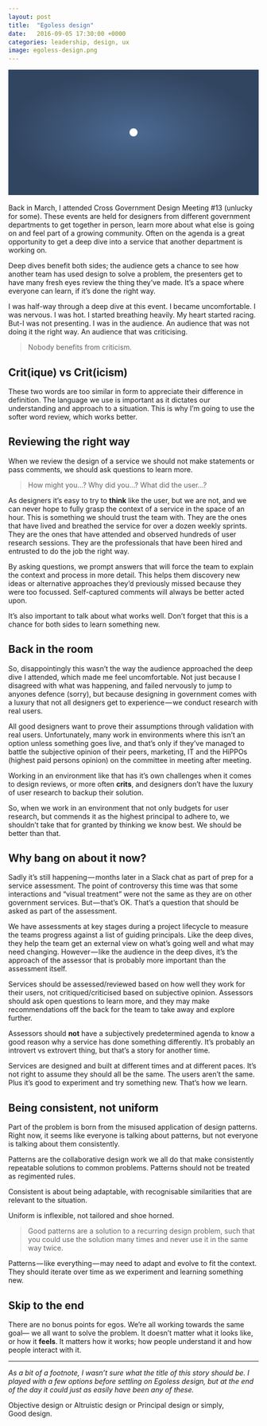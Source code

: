 ```yaml
---
layout: post
title:  "Egoless design"
date:   2016-09-05 17:30:00 +0000
categories: leadership, design, ux
image: egoless-design.png
---
```


![A dark circle on a light background](/assets/2016/09/egoless-design/egoless-design.png)

Back in March, I attended Cross Government Design Meeting #13 (unlucky for some). These events are held for designers from different government departments to get together in person, learn more about what else is going on and feel part of a growing community. Often on the agenda is a great opportunity to get a deep dive into a service that another department is working on. 

Deep dives benefit both sides; the audience gets a chance to see how another team has used design to solve a problem, the presenters get to have many fresh eyes review the thing they’ve made. It’s a space where everyone can learn, if it’s done the right way.

I was half-way through a deep dive at this event.  I became uncomfortable. I was nervous. I was hot. I started breathing heavily. My heart started racing. But-I was not presenting. I was in the audience. An audience that was not doing it the right way. An audience that was criticising.

> Nobody benefits from criticism.


## Crit(ique) vs Crit(icism)

These two words are too similar in form to appreciate their difference in definition. The language we use is important as it dictates our understanding and approach to a situation. This is why I’m going to use the softer word review, which works better.

## Reviewing the right way

When we review the design of a service we should not make statements or pass comments, we should ask questions to learn more.

> How might you...?
Why did you…?
What did the user…?

As designers it’s easy to try to **think** like the user, but we are not, and we can never hope to fully grasp the context of a service in the space of an hour. This is something we should trust the team with. They are the ones that have lived and breathed the service for over a dozen weekly sprints. They are the ones that have attended and observed hundreds of user research sessions. They are the professionals that have been hired and entrusted to do the job the right way.

By asking questions, we prompt answers that will force the team to explain the context and process in more detail. This helps them discovery new ideas or alternative approaches they’d previously missed because they were too focussed. Self-captured comments will always be better acted upon.

It’s also important to talk about what works well. Don’t forget that this is a chance for both sides to learn something new.

## Back in the room

So, disappointingly this wasn’t the way the audience approached the deep dive I attended, which made me feel uncomfortable. Not just because I disagreed with what was happening, and failed nervously to jump to anyones defence (sorry), but because designing in government comes with a luxury that not all designers get to experience — we conduct research with real users. 

All good designers want to prove their assumptions through validation with real users. Unfortunately, many work in environments where this isn’t an option unless something goes live, and that’s only if they’ve managed to battle the subjective opinion of their peers, marketing, IT and the HiPPOs (highest paid persons opinion) on the committee in meeting after meeting.

Working in an environment like that has it’s own challenges when it comes to design reviews, or more often **crits**, and designers don’t have the luxury of user research to backup their solution.

So, when we work in an environment that not only budgets for user research, but commends it as the highest principal to adhere to, we shouldn’t take that for granted by thinking we know best. We should be better than that.

## Why bang on about it now?

Sadly it’s still happening — months later in a Slack chat as part of prep for a service assessment. The point of controversy this time was that some interactions and “visual treatment” were not the same as they are on other government services. But — that’s OK. That’s a question that should be asked as part of the assessment. 

We have assessments at key stages during a project lifecycle to measure the teams progress against a list of guiding principals. Like the deep dives, they help the team get an external view on what’s going well and what may need changing. However — like the audience in the deep dives, it’s the approach of the assessor that is probably more important than the assessment itself. 

Services should be assessed/reviewed based on how well they work for their users, not critiqued/criticised based on subjective opinion. Assessors should ask open questions to learn more, and they may make recommendations off the back for the team to take away and explore further.

Assessors should **not** have a subjectively predetermined agenda to know a good reason why a service has done something differently. It’s probably an introvert vs extrovert thing, but that’s a story for another time.

Services are designed and built at different times and at different paces. It’s not right to assume they should all be the same. The users aren’t the same. Plus it’s good to experiment and try something new. That’s how we learn.

## Being consistent, not uniform

Part of the problem is born from the misused application of design patterns.
Right now, it seems like everyone is talking about patterns, but not everyone is talking about them consistently. 

Patterns are the collaborative design work we all do that make consistently repeatable solutions to common problems. Patterns should not be treated as regimented rules. 

Consistent is about being adaptable, with recognisable similarities that are relevant to the situation.

Uniform is inflexible, not tailored and shoe horned.

> Good patterns are a solution to a recurring design problem, such that you could use the solution many times and never use it in the same way twice.

Patterns — like everything — may need to adapt and evolve to fit the context. They should iterate over time as we experiment and learning something new.

## Skip to the end

There are no bonus points for egos. We’re all working towards the same goal— we all want to solve the problem. It doesn’t matter what it looks like, or how it **feels**. It matters how it works; how people understand it and how people interact with it.

---

*As a bit of a footnote, I wasn’t sure what the title of this story should be. I played with a few options before settling on Egoless design, but at the end of the day it could just as easily have been any of these.*

Objective design
or
Altruistic design
or
Principal design
or simply,
Good design.
